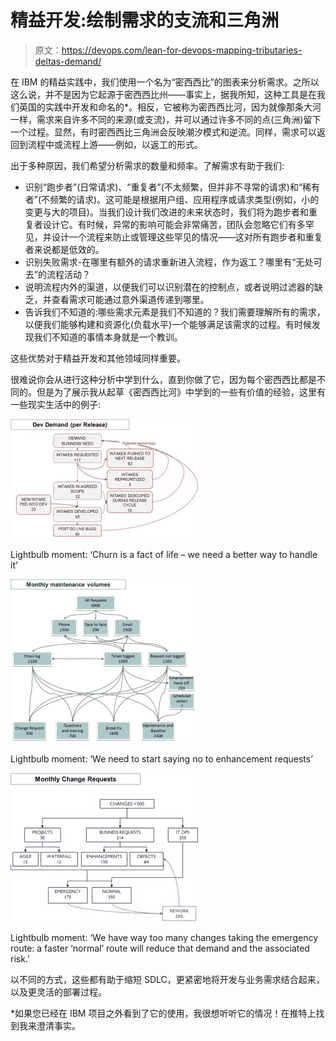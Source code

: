 # 精益开发:绘制需求的支流和三角洲

> 原文：<https://devops.com/lean-for-devops-mapping-tributaries-deltas-demand/>

在 IBM 的精益实践中，我们使用一个名为“密西西比”的图表来分析需求。之所以这么说，并不是因为它起源于密西西比州——事实上，据我所知，这种工具是在我们英国的实践中开发和命名的*。相反，它被称为密西西比河，因为就像那条大河一样，需求来自许多不同的来源(或支流)，并可以通过许多不同的点(三角洲)留下一个过程。显然，有时密西西比三角洲会反映潮汐模式和逆流。同样，需求可以返回到流程中或流程上游——例如，以返工的形式。

出于多种原因，我们希望分析需求的数量和频率。了解需求有助于我们:

*   识别“跑步者”(日常请求)、“重复者”(不太频繁，但并非不寻常的请求)和“稀有者”(不频繁的请求)。这可能是根据用户组、应用程序或请求类型(例如，小的变更与大的项目)。当我们设计我们改进的未来状态时，我们将为跑步者和重复者设计它。有时候，异常的影响可能会非常痛苦，团队会忽略它们有多罕见，并设计一个流程来防止或管理这些罕见的情况——这对所有跑步者和重复者来说都是低效的。
*   识别失败需求-在哪里有额外的请求重新进入流程，作为返工？哪里有“无处可去”的流程活动？
*   说明流程内外的渠道，以便我们可以识别潜在的控制点，或者说明过滤器的缺乏，并查看需求可能通过意外渠道传递到哪里。
*   告诉我们不知道的:哪些需求元素是我们不知道的？我们需要理解所有的需求，以便我们能够构建和资源化(负载水平)一个能够满足该需求的过程。有时候发现我们不知道的事情本身就是一个教训。

这些优势对于精益开发和其他领域同样重要。

很难说你会从进行这种分析中学到什么，直到你做了它，因为每个密西西比都是不同的。但是为了展示我从起草《密西西比河》中学到的一些有价值的经验，这里有一些现实生活中的例子:

[![Lightbulb moment: 'Churn is a fact of life - we need a better way to handle it'](img/76f8ea69119a41c57509d23549e66e18.png)](https://devops.com/wp-content/uploads/2015/07/Mississippi-2-DevDemand.jpg)

Lightbulb moment: ‘Churn is a fact of life – we need a better way to handle it’

[![Lightbulb moment: 'We need to start saying no to enhancement requests'](img/0de37e5799badfce583f2c95ecdee837.png)](https://devops.com/wp-content/uploads/2015/07/Mississippi-1-Maintenance.jpg)

Lightbulb moment: ‘We need to start saying no to enhancement requests’

[![Lightbulb moment: 'We have way too many changes taking the emergency route: a faster 'normal' route will reduce that demand and the associated risk.'](img/3727b34205b5f5accaabef78d23ecb23.png)](https://devops.com/wp-content/uploads/2015/07/Mississippi-3-Change-Reqs.jpg)

Lightbulb moment: ‘We have way too many changes taking the emergency route: a faster ‘normal’ route will reduce that demand and the associated risk.’

以不同的方式，这些都有助于缩短 SDLC，更紧密地将开发与业务需求结合起来，以及更灵活的部署过程。

*如果您已经在 IBM 项目之外看到了它的使用，我很想听听它的情况！在推特上找到我来澄清事实。